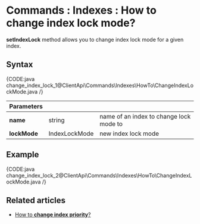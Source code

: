 # Commands : Indexes : How to change index lock mode?

**setIndexLock** method allows you to change index lock mode for a given index.

## Syntax

{CODE:java change_index_lock_1@ClientApi\Commands\Indexes\HowTo\ChangeIndexLockMode.java /}

| Parameters | | |
| ------------- | ------------- | ----- |
| **name** | string | name of an index to change lock mode to |
| **lockMode** | IndexLockMode | new index lock mode |

## Example

{CODE:java change_index_lock_2@ClientApi\Commands\Indexes\HowTo\ChangeIndexLockMode.java /}

## Related articles

- [How to **change index priority**?](../../../../client-api/commands/indexes/how-to/change-index-priority)  